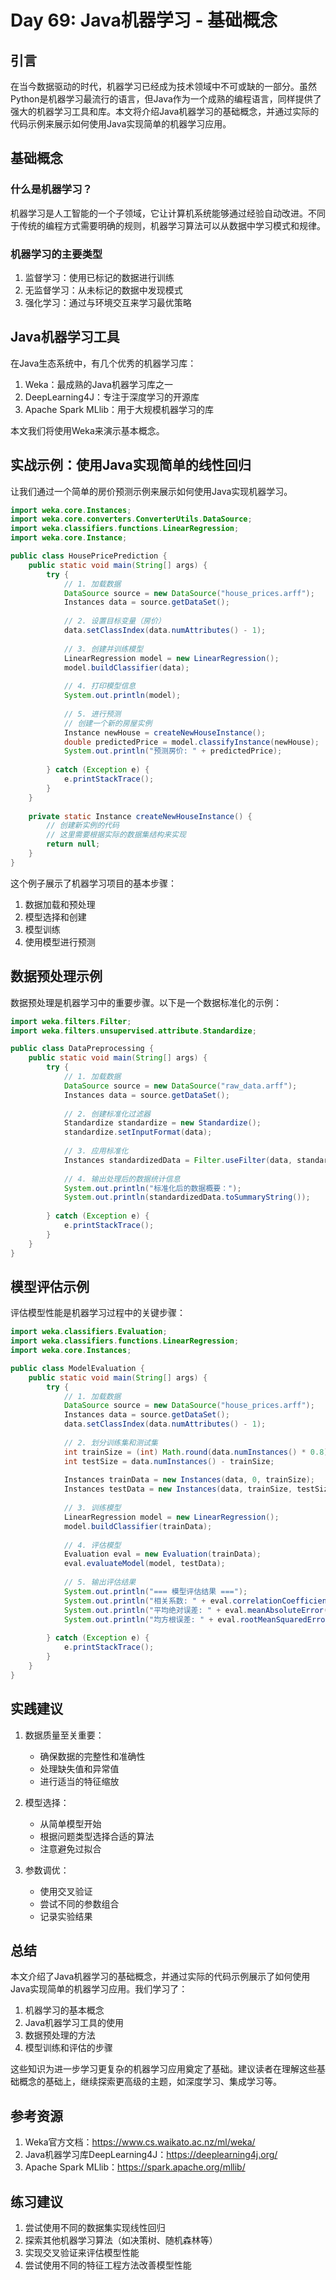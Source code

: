 # Day 69: Java机器学习 - 基础概念

## 引言

在当今数据驱动的时代，机器学习已经成为技术领域中不可或缺的一部分。虽然Python是机器学习最流行的语言，但Java作为一个成熟的编程语言，同样提供了强大的机器学习工具和库。本文将介绍Java机器学习的基础概念，并通过实际的代码示例来展示如何使用Java实现简单的机器学习应用。

## 基础概念

### 什么是机器学习？

机器学习是人工智能的一个子领域，它让计算机系统能够通过经验自动改进。不同于传统的编程方式需要明确的规则，机器学习算法可以从数据中学习模式和规律。

### 机器学习的主要类型

1. 监督学习：使用已标记的数据进行训练
2. 无监督学习：从未标记的数据中发现模式
3. 强化学习：通过与环境交互来学习最优策略

## Java机器学习工具

在Java生态系统中，有几个优秀的机器学习库：

1. Weka：最成熟的Java机器学习库之一
2. DeepLearning4J：专注于深度学习的开源库
3. Apache Spark MLlib：用于大规模机器学习的库

本文我们将使用Weka来演示基本概念。

## 实战示例：使用Java实现简单的线性回归

让我们通过一个简单的房价预测示例来展示如何使用Java实现机器学习。

```java
import weka.core.Instances;
import weka.core.converters.ConverterUtils.DataSource;
import weka.classifiers.functions.LinearRegression;
import weka.core.Instance;

public class HousePricePrediction {
    public static void main(String[] args) {
        try {
            // 1. 加载数据
            DataSource source = new DataSource("house_prices.arff");
            Instances data = source.getDataSet();
            
            // 2. 设置目标变量（房价）
            data.setClassIndex(data.numAttributes() - 1);
            
            // 3. 创建并训练模型
            LinearRegression model = new LinearRegression();
            model.buildClassifier(data);
            
            // 4. 打印模型信息
            System.out.println(model);
            
            // 5. 进行预测
            // 创建一个新的房屋实例
            Instance newHouse = createNewHouseInstance();
            double predictedPrice = model.classifyInstance(newHouse);
            System.out.println("预测房价: " + predictedPrice);
            
        } catch (Exception e) {
            e.printStackTrace();
        }
    }
    
    private static Instance createNewHouseInstance() {
        // 创建新实例的代码
        // 这里需要根据实际的数据集结构来实现
        return null;
    }
}
```

这个例子展示了机器学习项目的基本步骤：

1. 数据加载和预处理
2. 模型选择和创建
3. 模型训练
4. 使用模型进行预测

## 数据预处理示例

数据预处理是机器学习中的重要步骤。以下是一个数据标准化的示例：

```java
import weka.filters.Filter;
import weka.filters.unsupervised.attribute.Standardize;

public class DataPreprocessing {
    public static void main(String[] args) {
        try {
            // 1. 加载数据
            DataSource source = new DataSource("raw_data.arff");
            Instances data = source.getDataSet();
            
            // 2. 创建标准化过滤器
            Standardize standardize = new Standardize();
            standardize.setInputFormat(data);
            
            // 3. 应用标准化
            Instances standardizedData = Filter.useFilter(data, standardize);
            
            // 4. 输出处理后的数据统计信息
            System.out.println("标准化后的数据概要：");
            System.out.println(standardizedData.toSummaryString());
            
        } catch (Exception e) {
            e.printStackTrace();
        }
    }
}
```

## 模型评估示例

评估模型性能是机器学习过程中的关键步骤：

```java
import weka.classifiers.Evaluation;
import weka.classifiers.functions.LinearRegression;
import weka.core.Instances;

public class ModelEvaluation {
    public static void main(String[] args) {
        try {
            // 1. 加载数据
            DataSource source = new DataSource("house_prices.arff");
            Instances data = source.getDataSet();
            data.setClassIndex(data.numAttributes() - 1);
            
            // 2. 划分训练集和测试集
            int trainSize = (int) Math.round(data.numInstances() * 0.8);
            int testSize = data.numInstances() - trainSize;
            
            Instances trainData = new Instances(data, 0, trainSize);
            Instances testData = new Instances(data, trainSize, testSize);
            
            // 3. 训练模型
            LinearRegression model = new LinearRegression();
            model.buildClassifier(trainData);
            
            // 4. 评估模型
            Evaluation eval = new Evaluation(trainData);
            eval.evaluateModel(model, testData);
            
            // 5. 输出评估结果
            System.out.println("=== 模型评估结果 ===");
            System.out.println("相关系数: " + eval.correlationCoefficient());
            System.out.println("平均绝对误差: " + eval.meanAbsoluteError());
            System.out.println("均方根误差: " + eval.rootMeanSquaredError());
            
        } catch (Exception e) {
            e.printStackTrace();
        }
    }
}
```

## 实践建议

1. 数据质量至关重要：
   - 确保数据的完整性和准确性
   - 处理缺失值和异常值
   - 进行适当的特征缩放

2. 模型选择：
   - 从简单模型开始
   - 根据问题类型选择合适的算法
   - 注意避免过拟合

3. 参数调优：
   - 使用交叉验证
   - 尝试不同的参数组合
   - 记录实验结果

## 总结

本文介绍了Java机器学习的基础概念，并通过实际的代码示例展示了如何使用Java实现简单的机器学习应用。我们学习了：

1. 机器学习的基本概念
2. Java机器学习工具的使用
3. 数据预处理的方法
4. 模型训练和评估的步骤

这些知识为进一步学习更复杂的机器学习应用奠定了基础。建议读者在理解这些基础概念的基础上，继续探索更高级的主题，如深度学习、集成学习等。

## 参考资源

1. Weka官方文档：https://www.cs.waikato.ac.nz/ml/weka/
2. Java机器学习库DeepLearning4J：https://deeplearning4j.org/
3. Apache Spark MLlib：https://spark.apache.org/mllib/

## 练习建议

1. 尝试使用不同的数据集实现线性回归
2. 探索其他机器学习算法（如决策树、随机森林等）
3. 实现交叉验证来评估模型性能
4. 尝试使用不同的特征工程方法改善模型性能
